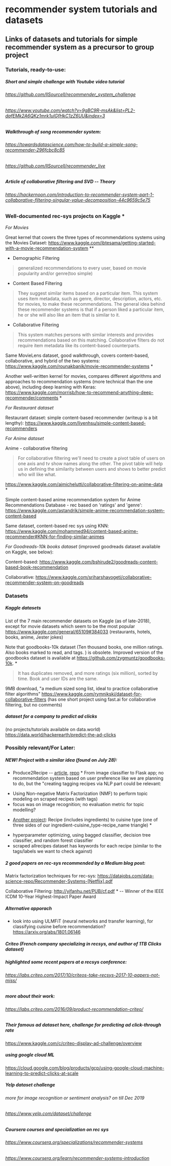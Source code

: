 # recommender system tutorials and datasets
## Links of datasets and tutorials for simple recommender system as a precursor to group project

### Tutorials, ready-to-use:

##### Short and simple challenge with Youtube video tutorial

###### https://github.com/llSourcell/recommender_system_challenge
###### https://www.youtube.com/watch?v=9gBC9R-msAk&list=PL2-dafEMk2A6QKz1mrk1uIGfHkC1zZ6UU&index=3


##### Walkthrough of song recommender system:

###### https://towardsdatascience.com/how-to-build-a-simple-song-recommender-296fcbc8c85
###### https://github.com/llSourcell/recommender_live

##### Article of collaborative filtering and SVD -- Theory
###### https://hackernoon.com/introduction-to-recommender-system-part-1-collaborative-filtering-singular-value-decomposition-44c9659c5e75


### Well-documented rec-sys projects on Kaggle *

*For Movies* 

Great kernel that covers the three types of recommendations systems using the Movies Dataset:
https://www.kaggle.com/ibtesama/getting-started-with-a-movie-recommendation-system **
  * Demographic Filtering
  > generalized recommendations to every user, based on movie popularity and/or genre(too simple)
  * Content Based Filtering
  > They suggest similar items based on a particular item. This system uses item metadata, such as genre, director, description, actors, etc. for movies, to make these recommendations. The general idea behind these recommender systems is that if a person liked a particular item, he or she will also like an item that is similar to it.
  * Collaborative Filtering
  > This system matches persons with similar interests and provides recommendations based on this matching. Collaborative filters do not require item metadata like its content-based counterparts.



Same MovieLens dataset, good walkthrough, covers content-based, collaborative, and hybrid of the two systems:
https://www.kaggle.com/rounakbanik/movie-recommender-systems *


Another well-written kernel for movies, compares different algorithms and approaches to recommendation systems (more technical than the one above), including deep learning with Keras:
https://www.kaggle.com/morrisb/how-to-recommend-anything-deep-recommender/comments *


*For Restaurant dataset*

Restaurant dataset: simple content-based recommender (writeup is a bit lengthy):
https://www.kaggle.com/liyenhsu/simple-content-based-recommenders


*For Anime dataset* 

Anime - collaborative filtering 
 > For collaborative filtering we'll need to create a pivot table of users on one axis and tv show names along the other. The pivot table will help us in defining the similarity between users and shows to better predict who will like what.

https://www.kaggle.com/ajmichelutti/collaborative-filtering-on-anime-data *


Simple content-based anime recommendation system for Anime Recommendations Database - rec based on 'ratings' and 'genre':
https://www.kaggle.com/astandrik/simple-anime-recommendation-system-content-based

Same dataset, content-based rec sys using KNN:
https://www.kaggle.com/mohammed94/content-based-anime-recommender#KNN-for-finding-similar-animes


*For Goodreads-10k books dataset* 
(improved goodreads dataset available on Kaggle, see below):

Content-based:
https://www.kaggle.com/bshirude2/goodreads-content-based-book-recommendation

Collaborative:
https://www.kaggle.com/sriharshavogeti/collaborative-recommender-system-on-goodreads



### Datasets

##### Kaggle datasets
List of the 7 main recommender datasets on Kaggle (as of late-2018), except for movie datasets which seem to be the most popular
https://www.kaggle.com/general/65109#384033 (restaurants, hotels, books, anime, Jester jokes)

Note that goodbooks-10k dataset (Ten thousand books, one million ratings. Also books marked to read, and tags.
) is obsolete. Improved version of the goodbooks dataset is available at https://github.com/zygmuntz/goodbooks-10k. *
 > It has duplicates removed, and more ratings (six million), sorted by time. Book and user IDs are the same.


9MB download, "a medium sized song list, ideal to practice collaborative filter algorithms"
https://www.kaggle.com/rymnikski/dataset-for-collaborative-filters
(has one short project using fast.ai for collaborative filtering, but no comments)


##### dataset for a company to predict ad clicks 
(no projects/tutorials available on data.world)
https://data.world/hackerearth/predict-the-ad-clicks



### Possibly relevant/For Later:

##### *NEW!* Project with a similar idea (found on July 28):
* Produce2Recipe -- [article](https://jhonsen.github.io/2019/04/22/Produce2Recipe/), [repo](https://github.com/jhonsen/Produce2Recipe) *
From image classifier to Flask app; no recommendation system based on user preference like we are planning to do, but the "creating tagging recipes via NLP part could be relevant:
 - Using Non-negative Matrix Factorization (NMF) to perform topic modeling on scraped recipes (with tags)
 - focus was on image recognition; no evaluation metric for topic modelling?
 
* [Another project](https://github.com/catherhuang/FP3-recipe): Recipe (includes ingredients) to cuisine type (one of three sides of our ingredient-cuisine_type-recipe_name triangle) * 
 - hyperparameter optimizing, using bagged classifier, decision tree classifier, and random forest classifier
 - scraped allrecipes dataset has keywords for each recipe (similar to the tags/labels we want to check against)

##### 2 good papers on rec-sys recommended by a Medium blog post:

Matrix factorization techniques for rec-sys: https://datajobs.com/data-science-repo/Recommender-Systems-[Netflix].pdf

Collaborative Filtering: http://yifanhu.net/PUB/cf.pdf *  -- Winner of the IEEE ICDM 10-Year Highest-Impact Paper Award

##### Alternative apporach 
- look into using ULMFiT (neural networks and transfer learning), for classifying cuisine before recommendation? https://arxiv.org/abs/1801.06146


##### Criteo (French company specializing in recsys, and author of 1TB Clicks dataset) 
##### highlighted some recent papers at a recsys conference:
###### https://labs.criteo.com/2017/10/criteos-take-recsys-2017-10-papers-not-miss/
##### more about their work:
###### https://labs.criteo.com/2016/09/product-recommendation-criteo/

##### Their famous ad dataset here, challenge for predicting ad click-through rate
https://www.kaggle.com/c/criteo-display-ad-challenge/overview
##### using google cloud ML
https://cloud.google.com/blog/products/gcp/using-google-cloud-machine-learning-to-predict-clicks-at-scale

##### Yelp dataset challenge
###### more for image recognition or sentiment analysis? on till Dec 2019
###### https://www.yelp.com/dataset/challenge

##### Coursera courses and specialization on rec sys
###### https://www.coursera.org/specializations/recommender-systems
###### https://www.coursera.org/learn/recommender-systems-introduction
